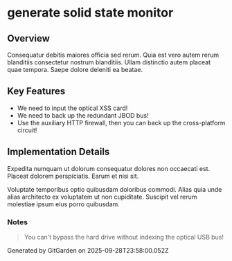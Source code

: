 # generate solid state monitor

## Overview
Consequatur debitis maiores officia sed rerum. Quia est vero autem rerum blanditiis consectetur nostrum blanditiis. Ullam distinctio autem placeat quae tempora. Saepe dolore deleniti ea beatae.

## Key Features
- We need to input the optical XSS card!
- We need to back up the redundant JBOD bus!
- Use the auxiliary HTTP firewall, then you can back up the cross-platform circuit!

## Implementation Details
Expedita numquam ut dolorum consequatur dolores non occaecati est. Placeat dolorem perspiciatis. Earum et nisi sit.
 Voluptate temporibus optio quibusdam doloribus commodi. Alias quia unde alias architecto ex voluptatem ut non cupiditate. Suscipit vel rerum molestiae ipsum eius porro quibusdam.

### Notes
> You can't bypass the hard drive without indexing the optical USB bus!

Generated by GitGarden on 2025-09-28T23:58:00.052Z